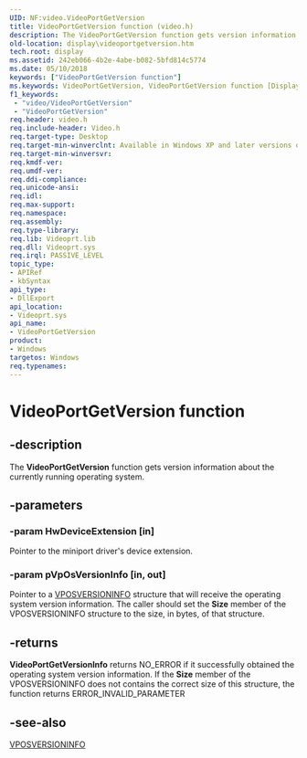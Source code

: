 ```yaml
---
UID: NF:video.VideoPortGetVersion
title: VideoPortGetVersion function (video.h)
description: The VideoPortGetVersion function gets version information about the currently running operating system.
old-location: display\videoportgetversion.htm
tech.root: display
ms.assetid: 242eb066-4b2e-4abe-b082-5bfd814c5774
ms.date: 05/10/2018
keywords: ["VideoPortGetVersion function"]
ms.keywords: VideoPortGetVersion, VideoPortGetVersion function [Display Devices], VideoPort_Functions_b616e0f2-430a-43ca-a43f-44cdcaec757f.xml, display.videoportgetversion, video/VideoPortGetVersion
f1_keywords:
 - "video/VideoPortGetVersion"
 - "VideoPortGetVersion"
req.header: video.h
req.include-header: Video.h
req.target-type: Desktop
req.target-min-winverclnt: Available in Windows XP and later versions of the Windows operating systems.
req.target-min-winversvr: 
req.kmdf-ver: 
req.umdf-ver: 
req.ddi-compliance: 
req.unicode-ansi: 
req.idl: 
req.max-support: 
req.namespace: 
req.assembly: 
req.type-library: 
req.lib: Videoprt.lib
req.dll: Videoprt.sys
req.irql: PASSIVE_LEVEL
topic_type:
- APIRef
- kbSyntax
api_type:
- DllExport
api_location:
- Videoprt.sys
api_name:
- VideoPortGetVersion
product:
- Windows
targetos: Windows
req.typenames: 
---
```


# VideoPortGetVersion function


## -description


The <b>VideoPortGetVersion</b> function gets version information about the currently running operating system.


## -parameters




### -param HwDeviceExtension [in]

Pointer to the miniport driver's device extension.


### -param pVpOsVersionInfo [in, out]

Pointer to a <a href="https://docs.microsoft.com/windows-hardware/drivers/ddi/video/ns-video-_vposversioninfo">VPOSVERSIONINFO</a> structure that will receive the operating system version information. The caller should set the <b>Size</b> member of the VPOSVERSIONINFO structure to the size, in bytes, of that structure.


## -returns



<b>VideoPortGetVersionInfo</b> returns NO_ERROR if it successfully obtained the operating system version information. If the <b>Size</b> member of the VPOSVERSIONINFO does not contains the correct size of this structure, the function returns ERROR_INVALID_PARAMETER 




## -see-also




<a href="https://docs.microsoft.com/windows-hardware/drivers/ddi/video/ns-video-_vposversioninfo">VPOSVERSIONINFO</a>
 

 

